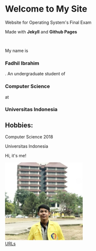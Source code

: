 <h1> Welcome to My Site </h1>
<p> Website for Operating System's Final Exam</p>
<p> Made with <strong>Jekyll</strong> and <strong>Github Pages</strong> </p>
<br>
<p> My name is <h3>Fadhil Ibrahim</h3>. An undergraduate
  student of <h3>Computer Science</h3> at 
  <h3>Universitas Indonesia</h3>
<h2> Hobbies: </h2>
<p> Computer Science 2018 </p>
<p> Universitas Indonesia </p>
<p> Hi, it's me!</p>
<img src="fotosaya.jpg" width="256">
<br>
<a href="https://fadhilibra.github.io/os201/URLs/"> URLs </a>
